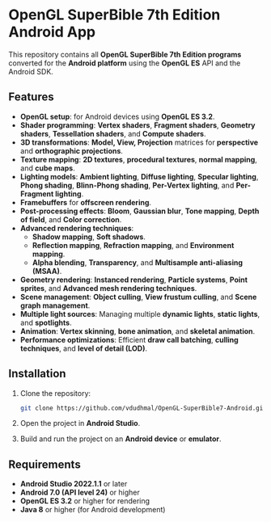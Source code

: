 # OpenGL SuperBible 7th Edition Android App

This repository contains all **OpenGL SuperBible 7th Edition programs** converted for the **Android platform** using the **OpenGL ES** API and the Android SDK.

## Features

- **OpenGL setup**: for Android devices using **OpenGL ES 3.2**.
- **Shader programming**: **Vertex shaders**, **Fragment shaders**, **Geometry shaders**, **Tessellation shaders**, and **Compute shaders**.
- **3D transformations**: **Model, View, Projection** matrices for **perspective** and **orthographic projections**.
- **Texture mapping**: **2D textures**, **procedural textures**, **normal mapping**, and **cube maps**.
- **Lighting models**: **Ambient lighting**, **Diffuse lighting**, **Specular lighting**, **Phong shading**, **Blinn-Phong shading**, **Per-Vertex lighting**, and **Per-Fragment lighting**.
- **Framebuffers** for **offscreen rendering**.
- **Post-processing effects**: **Bloom**, **Gaussian blur**, **Tone mapping**, **Depth of field**, and **Color correction**.
- **Advanced rendering techniques**: 
  - **Shadow mapping**, **Soft shadows**.
  - **Reflection mapping**, **Refraction mapping**, and **Environment mapping**.
  - **Alpha blending**, **Transparency**, and **Multisample anti-aliasing (MSAA)**.
- **Geometry rendering**: **Instanced rendering**, **Particle systems**, **Point sprites**, and **Advanced mesh rendering techniques**.
- **Scene management**: **Object culling**, **View frustum culling**, and **Scene graph management**.
- **Multiple light sources**: Managing multiple **dynamic lights**, **static lights**, and **spotlights**.
- **Animation**: **Vertex skinning**, **bone animation**, and **skeletal animation**.
- **Performance optimizations**: Efficient **draw call batching**, **culling techniques**, and **level of detail (LOD)**.

## Installation

1. Clone the repository:
    ```bash
    git clone https://github.com/vdudhmal/OpenGL-SuperBible7-Android.git
    ```

2. Open the project in **Android Studio**.

3. Build and run the project on an **Android device** or **emulator**.

## Requirements

- **Android Studio 2022.1.1** or later
- **Android 7.0 (API level 24)** or higher
- **OpenGL ES 3.2** or higher for rendering
- **Java 8** or higher (for Android development)
